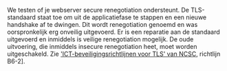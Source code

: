 We testen of je webserver secure renegotiation ondersteunt. De TLS-standaard staat toe om uit de applicatiefase te stappen en een nieuwe handshake af te dwingen. Dit wordt renegotiation genoemd en was oorspronkelijk erg onveilig uitgevoerd. Er is een reparatie aan de standaard uitgevoerd en inmiddels is veilige renegotiation mogelijk. De oude uitvoering, die inmiddels insecure renegotiation heet, moet worden uitgeschakeld. Zie ['ICT-beveiligingsrichtlijnen voor TLS' van NCSC](https://www.ncsc.nl/actueel/whitepapers/ict-beveiligingsrichtlijnen-voor-transport-layer-security-tls.html), richtlijn B6-2].

